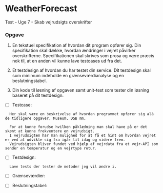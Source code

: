 # WeatherForecast
Test - Uge 7 - Skab vejrudsigts overskrifter

### Opgave

1. En tekstuel specifikation af hvordan dit program opfører sig. Din specifikation skal dække, hvordan ændringer i vejret påvirker overskrifterne. Specifikationen skal skrives som prosa og være præcis nok til, at en anden vil kunne lave testcases ud fra det.

2. Et testdesign af hvordan du har testet din service. Dit testdesign skal som minimum indeholde en grænseværdianalyse og en beslutningstabel.

3. Din kode til løsning af opgaven samt unit-test som tester din løsning baseret på dit testdesign.

- [ ] Testcase:
```
  Her skal være en beskrivelse af hvordan programmet opfører sig alá de tidligere opgaver, Museum, DSB mm.
  
  For at kunne forudse hvilken påklædning man skal have på er det skønt at kunne frekventere en vejrudsigt. 
  I vejrudsigten har man mulighed for at få et hint om hvordan vejret er ved at udvikle sig fra igår til idag og videre frem.
  Vejrudsigten bliver fundet ved hjælp af vejrdata fra et vejr-API som sender en temperatur og en vejrtype retur.
```

- [ ] Testdesign:
```
  Lave tests der tester de metoder jeg vil ændre i.
```

- [ ] Grænseværdier:

- [ ] Beslutningstabel:


